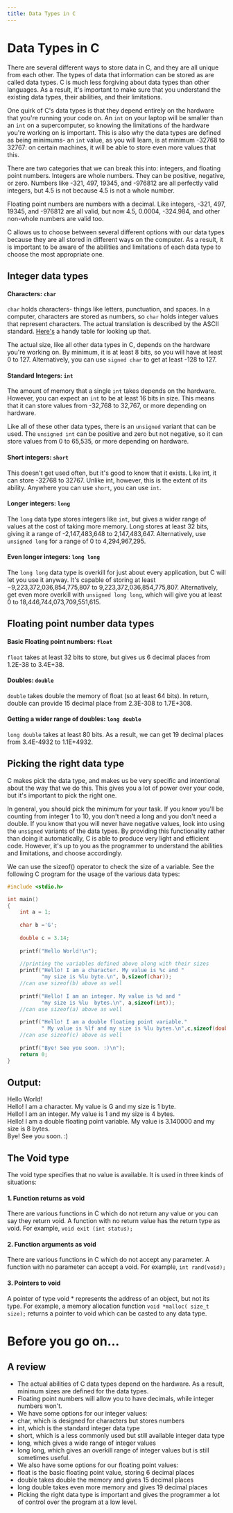 ```yaml
---
title: Data Types in C
---
```

# Data Types in C
There are several different ways to store data in C, and they are all unique from each other. The types of data that information can be stored as are called data types. C is much less forgiving about data types than other languages. As a result, it's important to make sure that you understand the existing data types, their abilities, and their limitations.

One quirk of C's data types is that they depend entirely on the hardware that you're running your code on. An `int` on your laptop will be smaller than an `int` on a supercomputer, so knowing the limitations of the hardware you're working on is important. This is also why the data types are defined as being minimums- an `int` value, as you will learn, is at minimum -32768 to 32767: on certain machines, it will be able to store even more values that this.

There are two categories that we can break this into: integers, and floating point numbers. Integers are whole numbers. They can be positive, negative, or zero. Numbers like -321, 497, 19345, and -976812 are all perfectly valid integers, but 4.5 is not because 4.5 is not a whole number.

Floating point numbers are numbers with a decimal. Like integers, -321, 497, 19345, and -976812 are all valid, but now 4.5, 0.0004, -324.984, and other non-whole numbers are valid too.

C allows us to choose between several different options with our data types because they are all stored in different ways on the computer. As a result, it is important to be aware of the abilities and limitations of each data type to choose the most appropriate one.

## Integer data types

#### Characters: `char`
`char` holds characters- things like letters, punctuation, and spaces. In a computer, characters are stored as numbers, so `char` holds integer values that represent characters. The actual translation is described by the ASCII standard. <a href='http://www.asciitable.com/' target='_blank' rel='nofollow'>Here's</a> a handy table for looking up that.

The actual size, like all other data types in C, depends on the hardware you're working on. By minimum, it is at least 8 bits, so you will have at least 0 to 127. Alternatively, you can use `signed char` to get at least -128 to 127.

#### Standard Integers: `int`
The amount of memory that a single `int` takes depends on the hardware. However, you can expect an `int` to be at least 16 bits in size. This means that it can store values from -32,768 to 32,767, or more depending on hardware.

Like all of these other data types, there is an `unsigned` variant that can be used. The `unsigned int` can be positive and zero but not negative, so it can store values from 0 to 65,535, or more depending on hardware.

#### Short integers: `short`
This doesn't get used often, but it's good to know that it exists. Like int, it can store -32768 to 32767. Unlike int, however, this is the extent of its ability. Anywhere you can use `short`, you can use `int`.

#### Longer integers: `long`
The `long` data type stores integers like `int`, but gives a wider range of values at the cost of taking more memory. Long stores at least 32 bits, giving it a range of -2,147,483,648 to 2,147,483,647. Alternatively, use `unsigned long` for a range of 0 to 4,294,967,295.

#### Even longer integers: `long long`
The `long long` data type is overkill for just about every application, but C will let you use it anyway. It's capable of storing at least −9,223,372,036,854,775,807 to 9,223,372,036,854,775,807. Alternatively, get even more overkill with `unsigned long long`, which will give you at least 0 to 18,446,744,073,709,551,615.

## Floating point number data types
#### Basic Floating point numbers: `float`
`float` takes at least 32 bits to store, but gives us 6 decimal places from 1.2E-38 to 3.4E+38.

#### Doubles: `double`
`double` takes double the memory of float (so at least 64 bits). In return, double can provide 15 decimal place from 2.3E-308 to 1.7E+308.

#### Getting a wider range of doubles: `long double`
`long double` takes at least 80 bits. As a result, we can get 19 decimal places from 3.4E-4932 to 1.1E+4932.

## Picking the right data type
C makes pick the data type, and makes us be very specific and intentional about the way that we do this. This gives you a lot of power over your code, but it's important to pick the right one.

In general, you should pick the minimum for your task. If you know you'll be counting from integer 1 to 10, you don't need a long and you don't need a double. If you know that you will never have negative values, look into using the `unsigned` variants of the data types. By providing this functionality rather than doing it automatically, C is able to produce very light and efficient code. However, it's up to you as the programmer to understand the abilities and limitations, and choose accordingly.

We can use the sizeof() operator to check the size of a variable. See the following C program for the usage of the various data types:

```c
#include <stdio.h>

int main()
{
    int a = 1;
    
    char b ='G';
    
    double c = 3.14;
    
    printf("Hello World!\n");
 
    //printing the variables defined above along with their sizes
    printf("Hello! I am a character. My value is %c and "
           "my size is %lu byte.\n", b,sizeof(char));
    //can use sizeof(b) above as well
 
    printf("Hello! I am an integer. My value is %d and "
           "my size is %lu  bytes.\n", a,sizeof(int));
    //can use sizeof(a) above as well
 
    printf("Hello! I am a double floating point variable."
           " My value is %lf and my size is %lu bytes.\n",c,sizeof(double));
    //can use sizeof(c) above as well
 
    printf("Bye! See you soon. :)\n");
    return 0;
}
```

## Output:

Hello World!  
Hello! I am a character. My value is G and my size is 1 byte.  
Hello! I am an integer. My value is 1 and my size is 4  bytes.  
Hello! I am a double floating point variable. My value is 3.140000 and my size is 8 bytes.  
Bye! See you soon. :)

## The Void type
The void type specifies that no value is available. It is used in three kinds of situations:

#### 1. Function returns as void
There are various functions in C which do not return any value or you can say they return void. A function with no return value has the return type as void. For example, ```void exit (int status);```

#### 2. Function arguments as void
There are various functions in C which do not accept any parameter. A function with no parameter can accept a void. For example, ```int rand(void);```

#### 3. Pointers to void
A pointer of type void * represents the address of an object, but not its type. For example, a memory allocation function ```void *malloc( size_t size);``` returns a pointer to void which can be casted to any data type.


# Before you go on...
## A review
* The actual abilities of C data types depend on the hardware. As a result, minimum sizes are defined for the data types.
* Floating point numbers will allow you to have decimals, while integer numbers won't.
* We have some options for our integer values:
 * char, which is designed for characters but stores numbers
 * int, which is the standard integer data type
 * short, which is a less commonly used but still available integer data type
 * long, which gives a wide range of integer values
 * long long, which gives an overkill range of integer values but is still sometimes useful.
* We also have some options for our floating point values:
 * float is the basic floating point value, storing 6 decimal places
 * double takes double the memory and gives 15 decimal places
 * long double takes even more memory and gives 19 decimal places
* Picking the right data type is important and gives the programmer a lot of control over the program at a low level.
